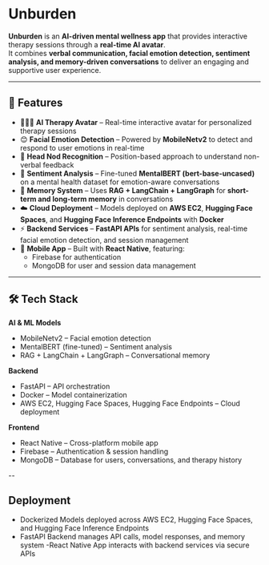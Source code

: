 # Unburden

**Unburden** is an **AI-driven mental wellness app** that provides interactive therapy sessions through a **real-time AI avatar**.  
It combines **verbal communication, facial emotion detection, sentiment analysis, and memory-driven conversations** to deliver an engaging and supportive user experience.  

---

## 🚀 Features  

- 🧑‍🤝‍🧑 **AI Therapy Avatar** – Real-time interactive avatar for personalized therapy sessions  
- 😊 **Facial Emotion Detection** – Powered by **MobileNetv2** to detect and respond to user emotions in real-time  
- 🙆 **Head Nod Recognition** – Position-based approach to understand non-verbal feedback  
- 💬 **Sentiment Analysis** – Fine-tuned **MentalBERT (bert-base-uncased)** on a mental health dataset for emotion-aware conversations  
- 🧠 **Memory System** – Uses **RAG + LangChain + LangGraph** for **short-term and long-term memory** in conversations  
- ☁️ **Cloud Deployment** – Models deployed on **AWS EC2**, **Hugging Face Spaces**, and **Hugging Face Inference Endpoints** with **Docker**  
- ⚡ **Backend Services** – **FastAPI APIs** for sentiment analysis, real-time facial emotion detection, and session management  
- 📱 **Mobile App** – Built with **React Native**, featuring:  
  - Firebase for authentication  
  - MongoDB for user and session data management  

---

## 🛠️ Tech Stack  

**AI & ML Models**  
- MobileNetv2 – Facial emotion detection  
- MentalBERT (fine-tuned) – Sentiment analysis  
- RAG + LangChain + LangGraph – Conversational memory  

**Backend**  
- FastAPI – API orchestration  
- Docker – Model containerization  
- AWS EC2, Hugging Face Spaces, Hugging Face Endpoints – Cloud deployment  

**Frontend**  
- React Native – Cross-platform mobile app  
- Firebase – Authentication & session handling  
- MongoDB – Database for users, conversations, and therapy history  

--
## Deployment

- Dockerized Models deployed across AWS EC2, Hugging Face Spaces, and Hugging Face Inference Endpoints
- FastAPI Backend manages API calls, model responses, and memory system
-React Native App interacts with backend services via secure APIs
